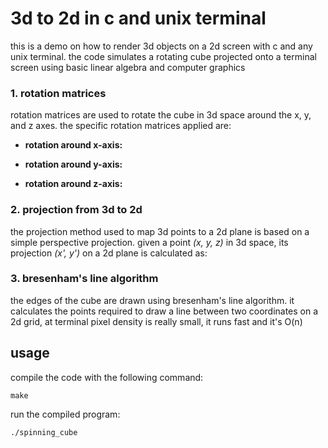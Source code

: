# 3d to 2d in c and unix terminal

this is a demo on how to render 3d objects on a 2d screen with c and any unix terminal. the code simulates a rotating cube projected onto a terminal screen using basic linear algebra and computer graphics

### 1. rotation matrices
rotation matrices are used to rotate the cube in 3d space around the x, y, and z axes. the specific rotation matrices applied are:

- **rotation around x-axis:**

- **rotation around y-axis:**

- **rotation around z-axis:**


### 2. projection from 3d to 2d
the projection method used to map 3d points to a 2d plane is based on a simple perspective projection. given a point *(x, y, z)* in 3d space, its projection *(x', y')* on a 2d plane is calculated as:


### 3. bresenham's line algorithm
the edges of the cube are drawn using bresenham's line algorithm. it calculates the points required to draw a line between two coordinates on a 2d grid, at terminal pixel density is really small, it runs fast and it's O(n)

## usage
compile the code with the following command:
```
make
```
run the compiled program:
```
./spinning_cube
```